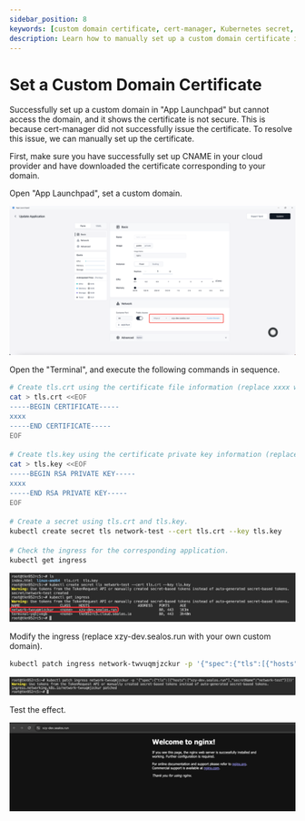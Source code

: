 ```yaml
---
sidebar_position: 8
keywords: [custom domain certificate, cert-manager, Kubernetes secret, ingress patch, App Launchpad]
description: Learn how to manually set up a custom domain certificate in App Launchpad using Kubernetes secrets and ingress patching.
---
```


# Set a Custom Domain Certificate

Successfully set up a custom domain in "App Launchpad" but cannot access the domain, and it shows the certificate is not
secure. This is because cert-manager did not successfully issue the certificate. To resolve this issue, we can manually
set up the certificate.

First, make sure you have successfully set up CNAME in your cloud provider and have downloaded the certificate
corresponding to your domain.

Open "App Launchpad", set a custom domain.

![](images/set-cert1.png)

Open the "Terminal", and execute the following commands in sequence.

```bash
# Create tls.crt using the certificate file information (replace xxxx with the actual certificate file information).
cat > tls.crt <<EOF
-----BEGIN CERTIFICATE-----
xxxx
-----END CERTIFICATE-----
EOF

# Create tls.key using the certificate private key information (replace xxxx with the actual private key information).
cat > tls.key <<EOF
-----BEGIN RSA PRIVATE KEY-----
xxxx
-----END RSA PRIVATE KEY-----
EOF

# Create a secret using tls.crt and tls.key.
kubectl create secret tls network-test --cert tls.crt --key tls.key

# Check the ingress for the corresponding application.
kubectl get ingress 
```

![](images/set-cert2.png)

Modify the ingress (replace xzy-dev.sealos.run with your own custom domain).

```bash
kubectl patch ingress network-twvuqmjzckur -p '{"spec":{"tls":[{"hosts":["xzy-dev.sealos.run"],"secretName":"network-test"}]}}'
```

![](images/set-cert3.png)

Test the effect.

![](images/set-cert4.png)